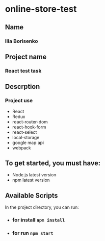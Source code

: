 # online-store-test


## Name
### Ilia Borisenko

## Project name
### React test task

## Descrption
### Project use 

* React
* Redux
* react-router-dom
* react-hook-form
* react-select
* local-storage
* google map api
* webpack

## To get started, you must have:
* Node.js latest version
* npm latest version

## Available Scripts

In the project directory, you can run:

* ### for install `npm install`

* ### for run `npm start`
